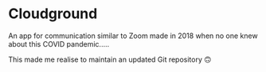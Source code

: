 # Cloudground
An app for communication similar to Zoom made in 2018 when no one knew about this COVID pandemic.....

This made me realise to maintain an updated Git repository 🙃
